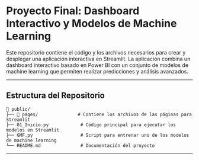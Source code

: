 # Proyecto Final: Dashboard Interactivo y Modelos de Machine Learning

Este repositorio contiene el código y los archivos necesarios para crear y desplegar una aplicación interactiva en Streamlit. La aplicación combina un dashboard interactivo basado en Power BI con un conjunto de modelos de machine learning que permiten realizar predicciones y análisis avanzados.

---

## Estructura del Repositorio

```plaintext
📂 public/
├── 📂 pages/               # Contiene los archivos de las páginas para Streamlit
├── 01_Inicio.py            # Código principal para ejecutar los modelos en Streamlit
├── GMF.py                  # Script para entrenar uno de los modelos de machine learning
└── README.md               # Documentación del proyecto
````
---
